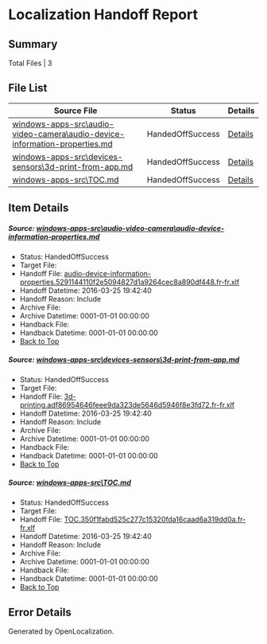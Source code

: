 # <a name='report-top'></a> Localization Handoff Report

## Summary
 Total Files | 3

## File List
 Source File | Status | Details 
 ----------- | ------ | ------- 
 [windows-apps-src\audio-video-camera\audio-device-information-properties.md](https://github.com/Microsoft/windows-apps/blob/7db2b3b75be1e516ba99b21f3e451794743b86ab/windows-apps-src/audio-video-camera/audio-device-information-properties.md) | HandedOffSuccess | [Details](#b76fa531b5673e7b9342c2c59d231c1738a6ea10125)
 [windows-apps-src\devices-sensors\3d-print-from-app.md](https://github.com/Microsoft/windows-apps/blob/7db2b3b75be1e516ba99b21f3e451794743b86ab/windows-apps-src/devices-sensors/3d-print-from-app.md) | HandedOffSuccess | [Details](#cff85c5a2446c6c16faba670ad43135a8be6afc71901)
 [windows-apps-src\TOC.md](https://github.com/Microsoft/windows-apps/blob/7db2b3b75be1e516ba99b21f3e451794743b86ab/windows-apps-src/TOC.md) | HandedOffSuccess | [Details](#5d9b7ee0e295fe58e11c28afe001330ae560ecf83475)

## Item Details
##### <a name='b76fa531b5673e7b9342c2c59d231c1738a6ea10125'></a> Source: [windows-apps-src\audio-video-camera\audio-device-information-properties.md](https://github.com/Microsoft/windows-apps/blob/7db2b3b75be1e516ba99b21f3e451794743b86ab/windows-apps-src/audio-video-camera/audio-device-information-properties.md)
* Status: HandedOffSuccess
* Target File: 
* Handoff File: [audio-device-information-properties.5291144110f2e5094827d1a9264cec8a890df448.fr-fr.xlf](https://github.com/Microsoft/WDG.handoff/blob/a82f81f8565bc95f0de4a689edc6ca94296d126a/ol-handoff/Microsoft/windows-apps.fr-fr/master/audio-device-information-properties.5291144110f2e5094827d1a9264cec8a890df448.fr-fr.xlf)
* Handoff Datetime: 2016-03-25 19:42:40
* Handoff Reason: Include
* Archive File: 
* Archive Datetime: 0001-01-01 00:00:00
* Handback File: 
* Handback Datetime: 0001-01-01 00:00:00
* [Back to Top](#report-top)

##### <a name='cff85c5a2446c6c16faba670ad43135a8be6afc71901'></a> Source: [windows-apps-src\devices-sensors\3d-print-from-app.md](https://github.com/Microsoft/windows-apps/blob/7db2b3b75be1e516ba99b21f3e451794743b86ab/windows-apps-src/devices-sensors/3d-print-from-app.md)
* Status: HandedOffSuccess
* Target File: 
* Handoff File: [3d-printing.adf86954646feee9da323de5646d5946f8e3fd72.fr-fr.xlf](https://github.com/Microsoft/WDG.handoff/blob/a82f81f8565bc95f0de4a689edc6ca94296d126a/ol-handoff/Microsoft/windows-apps.fr-fr/master/3d-printing.adf86954646feee9da323de5646d5946f8e3fd72.fr-fr.xlf)
* Handoff Datetime: 2016-03-25 19:42:40
* Handoff Reason: Include
* Archive File: 
* Archive Datetime: 0001-01-01 00:00:00
* Handback File: 
* Handback Datetime: 0001-01-01 00:00:00
* [Back to Top](#report-top)

##### <a name='5d9b7ee0e295fe58e11c28afe001330ae560ecf83475'></a> Source: [windows-apps-src\TOC.md](https://github.com/Microsoft/windows-apps/blob/7db2b3b75be1e516ba99b21f3e451794743b86ab/windows-apps-src/TOC.md)
* Status: HandedOffSuccess
* Target File: 
* Handoff File: [TOC.350f1fabd525c277c15320fda16caad6a319dd0a.fr-fr.xlf](https://github.com/Microsoft/WDG.handoff/blob/a82f81f8565bc95f0de4a689edc6ca94296d126a/ol-handoff/Microsoft/windows-apps.fr-fr/master/TOC.350f1fabd525c277c15320fda16caad6a319dd0a.fr-fr.xlf)
* Handoff Datetime: 2016-03-25 19:42:40
* Handoff Reason: Include
* Archive File: 
* Archive Datetime: 0001-01-01 00:00:00
* Handback File: 
* Handback Datetime: 0001-01-01 00:00:00
* [Back to Top](#report-top)


## Error Details

Generated by OpenLocalization.
